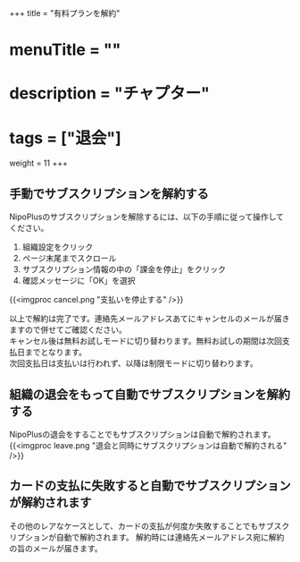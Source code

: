 +++
title = "有料プランを解約"
# menuTitle = ""
# description = "チャプター"
# tags = ["退会"]
weight = 11
+++

## 手動でサブスクリプションを解約する

NipoPlusのサブスクリプションを解除するには、以下の手順に従って操作してください。

1. 組織設定をクリック
1. ページ末尾までスクロール
1. サブスクリプション情報の中の「課金を停止」をクリック
1. 確認メッセージに「OK」を選択

{{<imgproc cancel.png "支払いを停止する" />}}

以上で解約は完了です。連絡先メールアドレスあてにキャンセルのメールが届きますので併せてご確認ください。  
キャンセル後は無料お試しモードに切り替わります。無料お試しの期間は次回支払日までとなります。  
次回支払日は支払いは行われず、以降は制限モードに切り替わります。

## 組織の退会をもって自動でサブスクリプションを解約する

NipoPlusの退会をすることでもサブスクリプションは自動で解約されます。
{{<imgproc leave.png "退会と同時にサブスクリプションは自動で解約される" />}}

## カードの支払に失敗すると自動でサブスクリプションが解約されます

その他のレアなケースとして、カードの支払が何度か失敗することでもサブスクリプションが自動で解約されます。
解約時には連絡先メールアドレス宛に解約の旨のメールが届きます。
